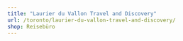 ```yaml
---
title: "Laurier du Vallon Travel and Discovery"
url: /toronto/laurier-du-vallon-travel-and-discovery/
shop: Reisebüro
---
```

